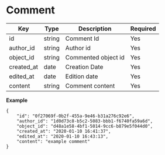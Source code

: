 # Comment

| Key           | Type |Description  | Required |
|---------------|------|--------------|----------|
| id     |  string   |   Comment Id           | Yes      |
| author_id       | string      |  Author id            | Yes      |
| object_id     |  string   |   Commented object id           | Yes      |
| created_at   |  date  |     Creation Date         | Yes      |
| edited_at    | date   |  Edition date           | Yes      |
| content     | string  |  Comment content            | Yes      |



**Example**

```
{
    "id": "0f27069f-0b2f-455a-9e46-b31a276c92e6",
    "author_id": "1d0d73c8-b5c2-5083-bbb1-f6740fa59a6d",
    "object_id": "d48a1e58-4bf1-5014-9cc6-b879e5f044d0",
    "created_at": "2020-01-10 16:41:37",
    "edited_at": "2020-01-10 16:43:13",
    "content": "example comment"
}
```
